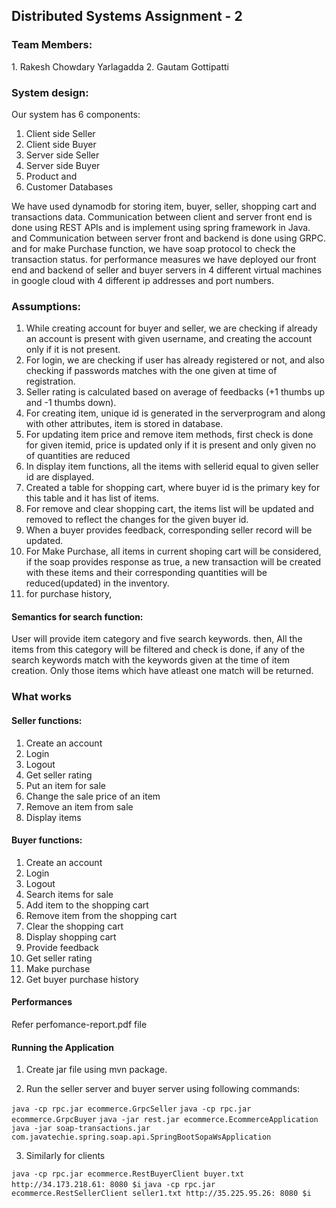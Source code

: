 <h2> Distributed Systems Assignment - 2 </h2>

<h3>Team Members:</h3>
1. Rakesh Chowdary Yarlagadda
2. Gautam Gottipatti

<h3>System design:</h3>


Our system has 6 components: 
1. Client side Seller 
2. Client side Buyer
3. Server side Seller
4. Server side Buyer
5. Product and 
6. Customer Databases 

We have used dynamodb for storing item, buyer, seller, shopping cart and transactions data. Communication between client and server front end is done using REST APIs and is implement using spring framework in Java. and Communication between server front and backend is done using GRPC. and for make Purchase function, we have soap protocol to check the transaction status. for performance measures we have deployed our front end and backend of seller and buyer servers in 4 different virtual machines in google cloud with 4 different ip addresses and port numbers.

<h3>Assumptions:</h3>

1. While creating account for buyer and seller, we are checking if already an account is present with given username, and creating the account only if it is not present.
2. For login, we are checking if user has already registered or not, and also checking if passwords matches with the one given at time of registration.
3. Seller rating is calculated based on average of feedbacks (+1 thumbs up and -1 thumbs down).
4. For creating item, unique id is generated in the serverprogram and along with other attributes, item is stored in database.
5. For updating item price and remove item methods, first check is done for given itemid, price is updated only if it is present and only given no of quantities are reduced
7. In display item functions, all the items with sellerid equal to given seller id are displayed.
8. Created a table for shopping cart, where buyer id is the primary key for this table and it has list of items.
9. For remove and clear shopping cart, the items list will be updated and removed to reflect the changes for the given buyer id.
10. When a buyer provides feedback, corresponding seller record will be updated.
11. For Make Purchase, all items in current shoping cart will be considered, if the soap provides response as true, a new transaction will be created with these items and their corresponding quantities will be reduced(updated) in the inventory.
12. for purchase history,

<h4>Semantics for search function:</h4>

User will provide item category and five search keywords. then, All the items from this category will be filtered and check is done, if any of the search keywords match with the keywords given at the time of item creation. Only those items which have atleast one match will be returned.


<h3>What works</h3>

<h4>Seller functions:</h4>

1. Create an account
2. Login
3. Logout
4. Get seller rating
5. Put an item for sale
6. Change the sale price of an item
7. Remove an item from sale
8. Display items 

<h4>Buyer functions:</h4>

1. Create an account
2. Login
3. Logout
4. Search items for sale
5. Add item to the shopping cart
6. Remove item from the shopping cart
7. Clear the shopping cart
8. Display shopping cart
9. Provide feedback
10. Get seller rating
11. Make purchase
12. Get buyer purchase history


<h4> Performances </h4>

Refer perfomance-report.pdf file


<h4> Running the Application </h4>

1. Create jar file using mvn package.

2. Run the seller server and buyer server using following commands:

``` java -cp rpc.jar ecommerce.GrpcSeller ```
``` java -cp rpc.jar ecommerce.GrpcBuyer ```
``` java -jar rest.jar ecommerce.EcommerceApplication ```
``` java -jar soap-transactions.jar com.javatechie.spring.soap.api.SpringBootSopaWsApplication ```

3. Similarly for clients

``` java -cp rpc.jar ecommerce.RestBuyerClient buyer.txt http://34.173.218.61: 8080 $i ```
``` java -cp rpc.jar ecommerce.RestSellerClient seller1.txt http://35.225.95.26: 8080 $i ```
